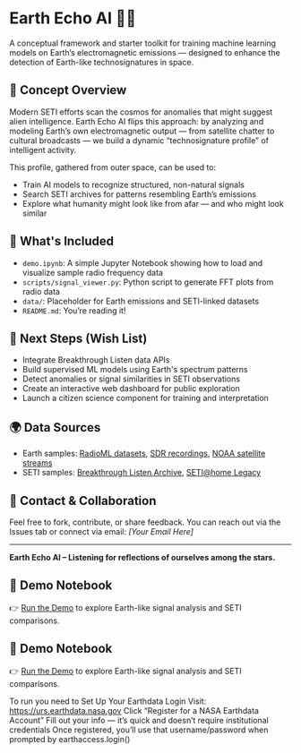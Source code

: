 # Earth Echo AI 🌌📡

A conceptual framework and starter toolkit for training machine learning models on Earth’s electromagnetic emissions — designed to enhance the detection of Earth-like technosignatures in space.

## 🚀 Concept Overview

Modern SETI efforts scan the cosmos for anomalies that might suggest alien intelligence. Earth Echo AI flips this approach: by analyzing and modeling Earth’s own electromagnetic output — from satellite chatter to cultural broadcasts — we build a dynamic “technosignature profile” of intelligent activity.

This profile, gathered from outer space, can be used to:
- Train AI models to recognize structured, non-natural signals
- Search SETI archives for patterns resembling Earth’s emissions
- Explore what humanity might look like from afar — and who might look similar

## 🧠 What's Included

- `demo.ipynb`: A simple Jupyter Notebook showing how to load and visualize sample radio frequency data
- `scripts/signal_viewer.py`: Python script to generate FFT plots from radio data
- `data/`: Placeholder for Earth emissions and SETI-linked datasets
- `README.md`: You’re reading it!

## 🔬 Next Steps (Wish List)

- Integrate Breakthrough Listen data APIs
- Build supervised ML models using Earth's spectrum patterns
- Detect anomalies or signal similarities in SETI observations
- Create an interactive web dashboard for public exploration
- Launch a citizen science component for training and interpretation

## 🌍 Data Sources

- Earth samples: [RadioML datasets](https://www.deepsig.io/datasets), [SDR recordings](https://www.rtl-sdr.com/), [NOAA satellite streams](https://www.noaa.gov/)
- SETI samples: [Breakthrough Listen Archive](https://seti.berkeley.edu/listen/data.html), [SETI@home Legacy](https://setiathome.berkeley.edu/)

## 💬 Contact & Collaboration

Feel free to fork, contribute, or share feedback. You can reach out via the Issues tab or connect via email: _[Your Email Here]_

---

**Earth Echo AI – Listening for reflections of ourselves among the stars.**

## 🧪 Demo Notebook
👉 [Run the Demo](demo.ipynb) to explore Earth-like signal analysis and SETI comparisons.

## 🧪 Demo Notebook
👉 [Run the Demo](demo.ipynb) to explore Earth-like signal analysis and SETI comparisons.

To run you need to Set Up Your Earthdata Login
Visit: https://urs.earthdata.nasa.gov
Click “Register for a NASA Earthdata Account”
Fill out your info — it’s quick and doesn’t require institutional credentials
Once registered, you’ll use that username/password when prompted by earthaccess.login()
